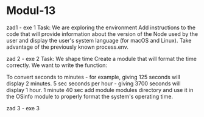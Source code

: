 # Modul-13

zad1 - exe 1
Task: We are exploring the environment
Add instructions to the code that will provide information about the version of the Node used by the user and display the user's system language (for macOS and Linux). Take advantage of the previously known process.env.

zad 2 - exe 2
Task: We shape time
Create a module that will format the time correctly. We want to write the function:

To convert seconds to minutes - for example, giving 125 seconds will display 2 minutes. 5 sec
seconds per hour - giving 3700 seconds will display 1 hour. 1 minute 40 sec
add module modules directory and use it in the OSinfo module to properly format the system's operating time.

zad 3 - exe 3
